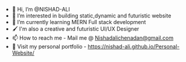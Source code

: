 - 👋 Hi, I’m @NISHAD-ALI
- 👀 I’m interested in building static,dynamic and futuristic website
- 🌱 I’m currently learning MERN Full stack development
- 🖌  I'm also a creative and futuristic UI/UX Designer
- 📫 How to reach me - Mail me @ Nishadalichenadan@gmail.com
- 🏅 Visit my personal portfolio - https://nishad-ali.github.io/Personal-Website/
<!---
NISHAD-ALI/NISHAD-ALI is a ✨ special ✨ repository because its `README.md` (this file) appears on your GitHub profile.
You can click the Preview link to take a look at your changes.
--->
